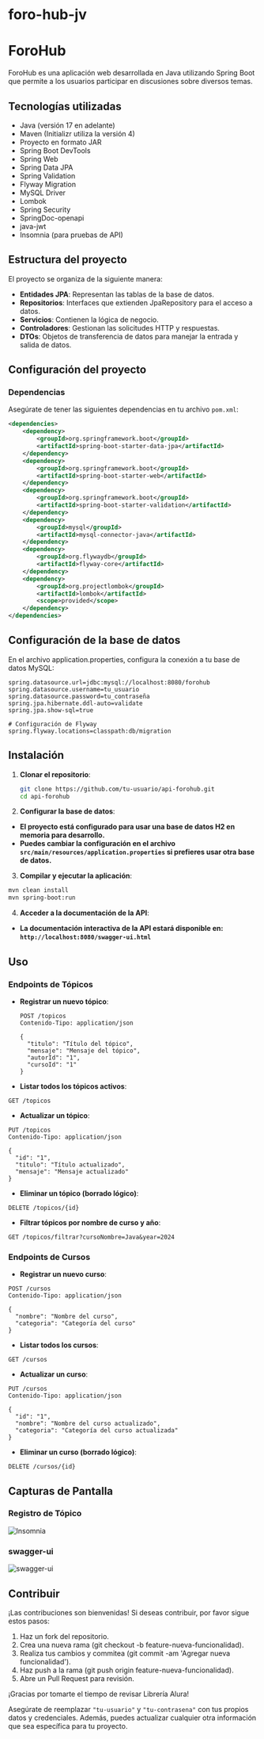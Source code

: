 # foro-hub-jv

# ForoHub

ForoHub es una aplicación web desarrollada en Java utilizando Spring Boot que permite a los usuarios participar en discusiones sobre diversos temas.

## Tecnologías utilizadas

- Java (versión 17 en adelante)
- Maven (Initializr utiliza la versión 4)
- Proyecto en formato JAR
- Spring Boot DevTools
- Spring Web
- Spring Data JPA
- Spring Validation
- Flyway Migration
- MySQL Driver
- Lombok
- Spring Security
- SpringDoc-openapi
- java-jwt
- Insomnia (para pruebas de API)

## Estructura del proyecto

El proyecto se organiza de la siguiente manera:

- **Entidades JPA**: Representan las tablas de la base de datos.
- **Repositorios**: Interfaces que extienden JpaRepository para el acceso a datos.
- **Servicios**: Contienen la lógica de negocio.
- **Controladores**: Gestionan las solicitudes HTTP y respuestas.
- **DTOs**: Objetos de transferencia de datos para manejar la entrada y salida de datos.

## Configuración del proyecto

### Dependencias

Asegúrate de tener las siguientes dependencias en tu archivo `pom.xml`:

```xml
<dependencies>
    <dependency>
        <groupId>org.springframework.boot</groupId>
        <artifactId>spring-boot-starter-data-jpa</artifactId>
    </dependency>
    <dependency>
        <groupId>org.springframework.boot</groupId>
        <artifactId>spring-boot-starter-web</artifactId>
    </dependency>
    <dependency>
        <groupId>org.springframework.boot</groupId>
        <artifactId>spring-boot-starter-validation</artifactId>
    </dependency>
    <dependency>
        <groupId>mysql</groupId>
        <artifactId>mysql-connector-java</artifactId>
    </dependency>
    <dependency>
        <groupId>org.flywaydb</groupId>
        <artifactId>flyway-core</artifactId>
    </dependency>
    <dependency>
        <groupId>org.projectlombok</groupId>
        <artifactId>lombok</artifactId>
        <scope>provided</scope>
    </dependency>
</dependencies>
```
## Configuración de la base de datos

En el archivo application.properties, configura la conexión a tu base de datos MySQL:

```
spring.datasource.url=jdbc:mysql://localhost:8080/forohub
spring.datasource.username=tu_usuario
spring.datasource.password=tu_contraseña
spring.jpa.hibernate.ddl-auto=validate
spring.jpa.show-sql=true

# Configuración de Flyway
spring.flyway.locations=classpath:db/migration
```
## Instalación

1. **Clonar el repositorio**:
   ```bash
   git clone https://github.com/tu-usuario/api-forohub.git
   cd api-forohub

1. **Configurar la base de datos**:

- **El proyecto está configurado para usar una base de datos H2 en memoria para desarrollo.**
- **Puedes cambiar la configuración en el archivo `src/main/resources/application.properties` si prefieres usar otra base de datos.**

3. **Compilar y ejecutar la aplicación**:
```bash
mvn clean install
mvn spring-boot:run
```

4. **Acceder a la documentación de la API**:
- **La documentación interactiva de la API estará disponible en: `http://localhost:8080/swagger-ui.html`**

## Uso

### Endpoints de Tópicos

- **Registrar un nuevo tópico**:
  ```http
  POST /topicos
  Contenido-Tipo: application/json

  {
    "titulo": "Título del tópico",
    "mensaje": "Mensaje del tópico",
    "autorId": "1",
    "cursoId": "1"
  }

- **Listar todos los tópicos activos**:

```http
GET /topicos
```

- **Actualizar un tópico**:

```http
PUT /topicos
Contenido-Tipo: application/json

{
  "id": "1",
  "titulo": "Título actualizado",
  "mensaje": "Mensaje actualizado"
}
```

- **Eliminar un tópico (borrado lógico)**:

```http
DELETE /topicos/{id}
```

- **Filtrar tópicos por nombre de curso y año**:

```http
GET /topicos/filtrar?cursoNombre=Java&year=2024
```

### Endpoints de Cursos

- **Registrar un nuevo curso**:

```http
POST /cursos
Contenido-Tipo: application/json

{
  "nombre": "Nombre del curso",
  "categoria": "Categoría del curso"
}
```
- **Listar todos los cursos**:

```http
GET /cursos
```

- **Actualizar un curso**:

```http
PUT /cursos
Contenido-Tipo: application/json

{
  "id": "1",
  "nombre": "Nombre del curso actualizado",
  "categoria": "Categoría del curso actualizada"
}
```

- **Eliminar un curso (borrado lógico)**:

```http
DELETE /cursos/{id}
```

## Capturas de Pantalla

### Registro de Tópico

![Insomnia](https://github.com/user-attachments/assets/abc489ce-d1bb-463f-a0ed-d0e8dff9a530)

### swagger-ui

![swagger-ui](https://github.com/user-attachments/assets/9c594f49-a526-4259-b2c0-47709d74c023)

## Contribuir

¡Las contribuciones son bienvenidas! Si deseas contribuir, por favor sigue estos pasos:

1.	Haz un fork del repositorio.
2.	Crea una nueva rama (git checkout -b feature-nueva-funcionalidad).
3.	Realiza tus cambios y commitea (git commit -am 'Agregar nueva funcionalidad').
4.	Haz push a la rama (git push origin feature-nueva-funcionalidad).
5.	Abre un Pull Request para revisión.

¡Gracias por tomarte el tiempo de revisar Librería Alura!


Asegúrate de reemplazar `"tu-usuario"` y `"tu-contrasena"` con tus propios datos y credenciales. Además, puedes actualizar cualquier otra información que sea específica para tu proyecto.
